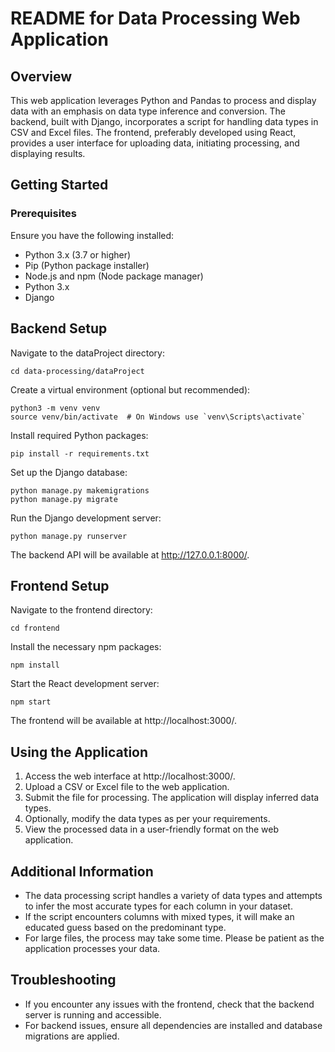 # README for Data Processing Web Application

## Overview

This web application leverages Python and Pandas to process and display data with an emphasis on data type inference and conversion. The backend, built with Django, incorporates a script for handling data types in CSV and Excel files. The frontend, preferably developed using React, provides a user interface for uploading data, initiating processing, and displaying results.

## Getting Started
### Prerequisites
Ensure you have the following installed:

* Python 3.x (3.7 or higher)
* Pip (Python package installer)
* Node.js and npm (Node package manager)
* Python 3.x
* Django

## Backend Setup

Navigate to the dataProject directory:
```
cd data-processing/dataProject
```

Create a virtual environment (optional but recommended):
```
python3 -m venv venv
source venv/bin/activate  # On Windows use `venv\Scripts\activate`
```

Install required Python packages:
```
pip install -r requirements.txt
```

Set up the Django database:
```
python manage.py makemigrations
python manage.py migrate
```
Run the Django development server:
```
python manage.py runserver
```
The backend API will be available at http://127.0.0.1:8000/.




## Frontend Setup
Navigate to the frontend directory:
```
cd frontend
```

Install the necessary npm packages:
```
npm install
```

Start the React development server:
```
npm start
```
The frontend will be available at http://localhost:3000/.

## Using the Application
1. Access the web interface at http://localhost:3000/.
2. Upload a CSV or Excel file to the web application.
3. Submit the file for processing. The application will display inferred data types.
4. Optionally, modify the data types as per your requirements.
5. View the processed data in a user-friendly format on the web application.

## Additional Information
* The data processing script handles a variety of data types and attempts to infer the most accurate types for each column in your dataset.
* If the script encounters columns with mixed types, it will make an educated guess based on the predominant type.
* For large files, the process may take some time. Please be patient as the application processes your data.

## Troubleshooting
* If you encounter any issues with the frontend, check that the backend server is running and accessible.
* For backend issues, ensure all dependencies are installed and database migrations are applied.
